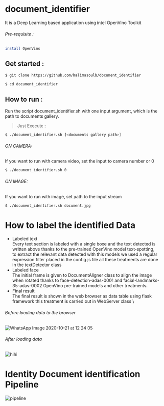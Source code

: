 # document_identifier
It is a Deep Learning based application using intel OpenVino Toolkit
###### Pre-requisite :
```bash
install OpenVino
```
## Get started :
```bash
$ git clone https://github.com/halimasoulb/document_identifier
```
```bash
$ cd document_identifier
```
## How to run :
Run the script document_identifier.sh with one input argument, which is the path to documents gallery.
>Just Execute :
```bash
$ ./document_identifier.sh [<documents gallery path>]
```
###### ON CAMERA:
If you want to run with camera video, set the input to camera number or 0
```bash
$ ./document_identifier.sh 0
```
######  ON IMAGE: 
If you want to run with image, set path to the input stream
```bash
$ ./document_identifier.sh document.jpg
```
# How to label the identified Data
- Labeled text \
  Every text section is labeled with a single boxe and the text detected is written above thanks to the pre-trained OpenVino model text-spotting, to extract the relevant data detected with this models we used a regular expression filter placed in the config.js file all these treatments are done in the textDetector class
- Labeled face \
  The initial frame is given to DocumentAligner class to align the image when rotated thanks to face-detection-adas-0001 and facial-landmarks-35-adas-0002 OpenVino pre-trained models and other treatments.
- Final result \
  The final result is shown in the web browser  as data table using flask framework this treatment is carried out in WebServer class \
###### Before loading data to the browser 
  ![WhatsApp Image 2020-10-21 at 12 24 05](https://user-images.githubusercontent.com/47951591/96720260-75fbd480-13a2-11eb-98d9-0a41c6c992bf.jpeg)
###### After loading data 
  ![hihi](https://user-images.githubusercontent.com/47951591/96720812-279b0580-13a3-11eb-8b70-f14e7726075e.png)


  
  
# Identity Document identification Pipeline
![pipeline](https://user-images.githubusercontent.com/47951591/96708202-ccf8ae00-1390-11eb-8aab-51fd9bef8042.PNG)
  
  








